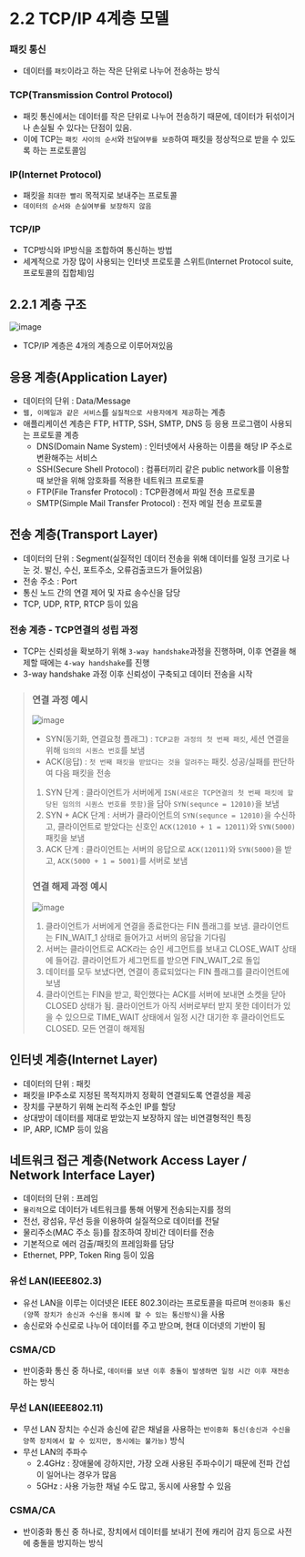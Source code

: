 # 2.2 TCP/IP 4계층 모델

### 패킷 통신

- 데이터를 `패킷`이라고 하는 작은 단위로 나누어 전송하는 방식

### TCP(Transmission Control Protocol)

- 패킷 통신에서는 데이터를 작은 단위로 나누어 전송하기 때문에, 데이터가 뒤섞이거나 손실될 수 있다는 단점이 있음.
- 이에 TCP는 `패킷 사이의 순서`와 `전달여부를 보증`하여 패킷을 정상적으로 받을 수 있도록 하는 프로토콜임

### IP(Internet Protocol)

- 패킷을 `최대한 빨리` 목적지로 보내주는 프로토콜
- `데이터의 순서와 손실여부를 보장하지 않음`

### TCP/IP

- TCP방식와 IP방식을 조합하여 통신하는 방법
- 세계적으로 가장 많이 사용되는 인터넷 프로토콜 스위트(Internet Protocol suite, 프로토콜의 집합체)임

## 2.2.1 계층 구조

![image](https://media.vlpt.us/images/jogiyo/post/0e189400-41bb-4f42-a4c0-e9b0564053d3/image.png)

- TCP/IP 계층은 4개의 계층으로 이루어져있음

## 응용 계층(Application Layer)

- 데이터의 단위 : Data/Message
- `웹, 이메일과 같은 서비스`를 `실질적으로 사용자에게 제공`하는 계층
- 애플리케이션 계층은 FTP, HTTP, SSH, SMTP, DNS 등 응용 프로그램이 사용되는 프로토콜 계층
  - DNS(Domain Name System) : 인터넷에서 사용하는 이름을 해당 IP 주소로 변환해주는 서비스
  - SSH(Secure Shell Protocol) : 컴퓨터끼리 같은 public network를 이용할 때 보안을 위해 암호화를 적용한 네트워크 프로토콜
  - FTP(File Transfer Protocol) : TCP환경에서 파일 전송 프로토콜
  - SMTP(Simple Mail Transfer Protocol) : 전자 메일 전송 프로토콜

## 전송 계층(Transport Layer)

- 데이터의 단위 : Segment(실질적인 데이터 전송을 위해 데이터를 일정 크기로 나눈 것. 발신, 수신, 포트주소, 오류검출코드가 들어있음)
- 전송 주소 : Port
- 통신 노드 간의 연결 제어 및 자료 송수신을 담당
- TCP, UDP, RTP, RTCP 등이 있음

### 전송 계층 - TCP연결의 성립 과정

- TCP는 신뢰성을 확보하기 위해 `3-way handshake`과정을 진행하며, 이후 연결을 해제할 때에는 `4-way handshake`를 진행
- 3-way handshake 과정 이후 신뢰성이 구축되고 데이터 전송을 시작

> ### 연결 과정 예시
>
> ![image](https://media.geeksforgeeks.org/wp-content/uploads/TCP-connection-1.png)
>
> - SYN(동기화, 연결요청 플래그) : `TCP교환 과정의 첫 번째 패킷`, 세션 연결을 위해 `임의의 시퀀스 번호`를 보냄
> - ACK(응답) : `첫 번째 패킷을 받았다는 것을 알려주는` 패킷. 성공/실패를 판단하여 다음 패킷을 전송
>
> 1. SYN 단계 : 클라이언트가 서버에게 `ISN(새로은 TCP연결의 첫 번째 패킷에 할당된 임의의 시퀀스 번호를 뜻함)`을 담아 `SYN(sequnce = 12010)`을 보냄
> 2. SYN + ACK 단계 : 서버가 클라이언트의 `SYN(sequnce = 12010)`을 수신하고, 클라이언트로 받았다는 신호인 `ACK(12010 + 1 = 12011)`와 `SYN(5000)`패킷을 보냄
> 3. ACK 단계 : 클라이언트는 서버의 응답으로 `ACK(12011)`와 `SYN(5000)`을 받고, `ACK(5000 + 1 = 5001)`를 서버로 보냄
>
> ### 연결 해제 과정 예시
>
> ![image](https://media.geeksforgeeks.org/wp-content/uploads/CN.png)
>
> 1. 클라이언트가 서버에게 연결을 종료한다는 FIN 플래그를 보냄. 클라이언트는 FIN_WAIT_1 상태로 들어가고 서버의 응답을 기다림
> 2. 서버는 클라이언트로 ACK라는 승인 세그먼트를 보내고 CLOSE_WAIT 상태에 들어감. 클라이언트가 세그먼트를 받으면 FIN_WAIT_2로 돌입
> 3. 데이터를 모두 보냈다면, 연결이 종료되었다는 FIN 플래그를 클라이언트에 보냄
> 4. 클라이언트는 FIN을 받고, 확인했다는 ACK를 서버에 보내면 소켓을 닫아 CLOSED 상태가 됨. 클라이언트가 아직 서버로부터 받지 못한 데이터가 있을 수 있으므로 TIME_WAIT 상태에서 일정 시간 대기한 후 클라이언트도 CLOSED. 모든 연결이 해제됨

## 인터넷 계층(Internet Layer)

- 데이터의 단위 : 패킷
- 패킷을 IP주소로 지정된 목적지까지 정확히 연결되도록 연결성을 제공
- 장치를 구분하기 위해 논리적 주소인 IP를 할당
- 상대방이 데이터를 제대로 받았는지 보장하지 않는 비연결형적인 특징
- IP, ARP, ICMP 등이 있음

## 네트워크 접근 계층(Network Access Layer / Network Interface Layer)

- 데이터의 단위 : 프레임
- `물리적`으로 데이터가 네트워크를 통해 어떻게 전송되는지를 정의
- 전선, 광섬유, 무선 등을 이용하여 실질적으로 데이터를 전달
- 물리주소(MAC 주소 등)를 참조하여 장비간 데이터를 전송
- 기본적으로 에러 검출/패킷의 프레임화를 담당
- Ethernet, PPP, Token Ring 등이 있음

### 유선 LAN(IEEE802.3)

- 유선 LAN을 이루는 이더넷은 IEEE 802.3이라는 프로토콜을 따르며 `전이중화 통신(양쪽 장치가 송신과 수신을 동시에 할 수 있는 통신방식)`을 사용
- 송신로와 수신로로 나누어 데이터를 주고 받으며, 현대 이더넷의 기반이 됨

### CSMA/CD

- 반이중화 통신 중 하나로, `데이터를 보낸 이후 충돌이 발생하면 일정 시간 이후 재전송`하는 방식

### 무선 LAN(IEEE802.11)

- 무선 LAN 장치는 수신과 송신에 같은 채널을 사용하는 `반이중화 통신(송신과 수신을 양쪽 장치에서 할 수 있지만, 동시에는 불가능)` 방식
- 무선 LAN의 주파수
  - 2.4GHz : 장애물에 강하지만, 가장 오래 사용된 주파수이기 때문에 전파 간섭이 일어나는 경우가 많음
  - 5GHz : 사용 가능한 채널 수도 많고, 동시에 사용할 수 있음

### CSMA/CA

- 반이중화 통신 중 하나로, 장치에서 데이터를 보내기 전에 캐리어 감지 등으로 사전에 충돌을 방지하는 방식
